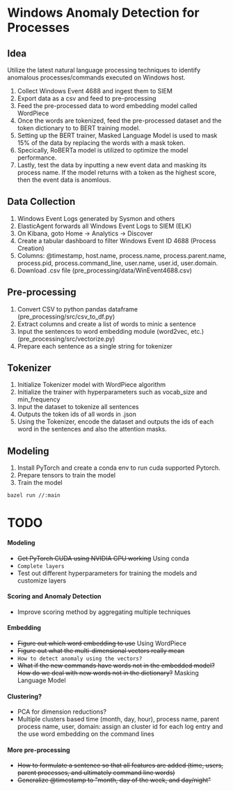 # Windows Anomaly Detection for Processes

## Idea
Utilize the latest natural language processing techniques to identify anomalous processes/commands executed on Windows host.
1. Collect Windows Event 4688 and ingest them to SIEM
2. Export data as a csv and feed to pre-processing
3. Feed the pre-processed data to word embedding model called WordPiece
4. Once the words are tokenized, feed the pre-processed dataset and the token dictionary to to BERT training model.
5. Setting up the BERT trainer, Masked Language Model is used to mask 15% of the data by replacing the words with a mask token.
6. Specically, RoBERTa model is utilized to optimize the model performance.
7. Lastly, test the data by inputting a new event data and masking its process name. If the model returns with a <mask> token as the highest score, then the event data is anomlous.


## Data Collection

1. Windows Event Logs generated by Sysmon and others
2. ElasticAgent forwards all Windows Event Logs to SIEM (ELK)
3. On Kibana, goto Home -> Analytics -> Discover
4. Create a tabular dashboard to filter Windows Event ID 4688 (Process Creation)
5. Columns: @timestamp, host.name, process.name, process.parent.name, process.pid, process.command_line, user.name, user.id, user.domain.
6. Download .csv file (pre_processing/data/WinEvent4688.csv)

## Pre-processing

1. Convert CSV to python pandas dataframe (pre_processing/src/csv_to_df.py)
2. Extract columns and create a list of words to minic a sentence
3. Input the sentences to word embedding module (word2vec, etc.) (pre_processing/src/vectorize.py)
4. Prepare each sentence as a single string for tokenizer

## Tokenizer
1. Initialize Tokenizer model with WordPiece algorithm
2. Initialize the trainer with hyperparameters such as vocab_size and min_frequency
3. Input the dataset to tokenize all sentences 
4. Outputs the token ids of all words in .json
5. Using the Tokenizer, encode the dataset and outputs the ids of each word in the sentences and also the attention masks.

## Modeling
1. Install PyTorch and create a conda env to run cuda supported Pytorch.
2. Prepare tensors to train the model
3. Train the model

```
bazel run //:main
```

# TODO

#### Modeling
- ~~Get PyTorch CUDA using NVIDIA GPU working~~ Using conda
- ``Complete layers``
- Test out different hyperparameters for training the models and customize layers
  
#### Scoring and Anomaly Detection
- Improve scoring method by aggregating multiple techniques

#### Embedding
- ~~Figure out which word embedding to use~~ Using WordPiece
- ~~Figure out what the multi-dimensional vectors really mean~~
- ``How to detect anomaly using the vectors?``
- ~~What if the new commands have words not in the embedded model? How do we deal with new words not in the dictionary?~~ Masking Language Model

#### Clustering?
- PCA for dimension reductions?
- Multiple clusters based time (month, day, hour), process name, parent process name, user, domain: assign an cluster id for each log entry and the use word embedding on the command lines

#### More pre-processing
- ~~How to formulate a sentence so that all features are added (time, users, parent processes, and ultimately command line words)~~
- ~~Generalize @timestamp to "month, day of the week, and day/night"~~
